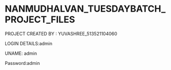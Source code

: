 # NANMUDHALVAN_TUESDAYBATCH_PROJECT_FILES

PROJECT CREATED BY : YUVASHREE_513521104060



LOGIN DETAILS:admin


UNAME: admin


Password:admin

